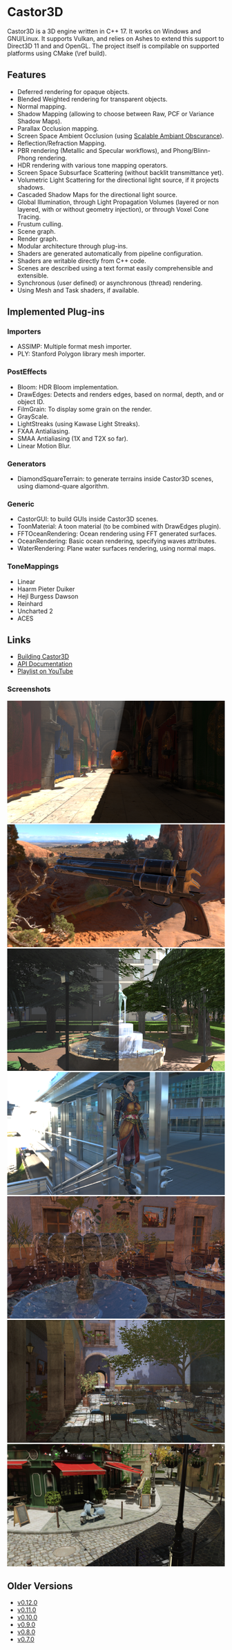 # Castor3D
Castor3D is a 3D engine written in C++ 17.
It works on Windows and GNU/Linux.
It supports Vulkan, and relies on Ashes to extend this support to Direct3D 11 and and OpenGL.
The project itself is compilable on supported platforms using CMake (\ref build).

## Features
- Deferred rendering for opaque objects.
- Blended Weighted rendering for transparent objects.
- Normal mapping.
- Shadow Mapping (allowing to choose between Raw, PCF or Variance Shadow Maps).
- Parallax Occlusion mapping.
- Screen Space Ambient Occlusion (using [Scalable Ambiant Obscurance](https://casual-effects.com/research/McGuire2012SAO/index.html)).
- Reflection/Refraction Mapping.
- PBR rendering (Metallic and Specular workflows), and Phong/Blinn-Phong rendering.
- HDR rendering with various tone mapping operators.
- Screen Space Subsurface Scattering (without backlit transmittance yet).
- Volumetric Light Scattering for the directional light source, if it projects shadows.
- Cascaded Shadow Maps for the directional light source.
- Global Illumination, through Light Propagation Volumes (layered or non layered, with or without geometry injection), or through Voxel Cone Tracing.
- Frustum culling.
- Scene graph.
- Render graph.
- Modular architecture through plug-ins.
- Shaders are generated automatically from pipeline configuration.
- Shaders are writable directly from C++ code.
- Scenes are described using a text format easily comprehensible and extensible.
- Synchronous (user defined) or asynchronous (thread) rendering.
- Using Mesh and Task shaders, if available.

## Implemented Plug-ins

### Importers
- ASSIMP: Multiple format mesh importer.
- PLY: Stanford Polygon library mesh importer.

### PostEffects
- Bloom: HDR Bloom implementation.
- DrawEdges: Detects and renders edges, based on normal, depth, and or object ID.
- FilmGrain: To display some grain on the render.
- GrayScale.
- LightStreaks (using Kawase Light Streaks).
- FXAA Antialiasing.
- SMAA Antialiasing (1X and T2X so far).
- Linear Motion Blur.

### Generators
- DiamondSquareTerrain: to generate terrains inside Castor3D scenes, using diamond-quare algorithm.

### Generic
- CastorGUI: to build GUIs inside Castor3D scenes.
- ToonMaterial: A toon material (to be combined with DrawEdges plugin).
- FFTOceanRendering: Ocean rendering using FFT generated surfaces.
- OceanRendering: Basic ocean rendering, specifying waves attributes.
- WaterRendering: Plane water surfaces rendering, using normal maps.

### ToneMappings
- Linear
- Haarm Pieter Duiker
- Hejl Burgess Dawson
- Reinhard
- Uncharted 2
- ACES

## Links
- [Building Castor3D](https://dragonjoker.github.io/Castor3D/pages/build)
- [API Documentation](https://dragonjoker.github.io/Castor3D/doc)
- [Playlist on YouTube](https://www.youtube.com/playlist?list=PLKA1SVXuAbMNaFbSJyAN_4yD2bzNlgES3)

### Screenshots
<a href="http://dragonjoker.github.io/Castor3D/img/Sponza-PBR-VCT.png"><img alt="Sponza" src="./img/Sponza-PBR-VCT-Small.png"></a>
<a href="http://dragonjoker.github.io/Castor3D/img/Cerberus-PBR.png"><img alt="Cerberus" src="./img/Cerberus-PBR-Small.png"></a>
<a href="http://dragonjoker.github.io/Castor3D/img/Park.png"><img alt="Park, Comparison" src="./img/Park-Small.png"></a>
<a href="http://dragonjoker.github.io/Castor3D/img/Nyra-PBR-MR.png"><img alt="Nyra, PBR" src="./img/Nyra-PBR-MR-Small.png"></a>
<a href="http://dragonjoker.github.io/Castor3D/img/SanMiguel-PBR-SG.png"><img alt="SanMiguel, PBR" src="./img/SanMiguel-PBR-SG-Small.png"></a>
<a href="http://dragonjoker.github.io/Castor3D/img/SanMiguel-PBR-SG-LPV.png"><img alt="SanMiguel, PBR, LPV" src="./img/SanMiguel-PBR-SG-LPV-Small.png"></a>
<a href="http://dragonjoker.github.io/Castor3D/img/Bistro-PBR-VCT.png"><img alt="Bistro, PBR, VCT" src="./img/Bistro-PBR-VCT-Small.png"></a>

## Older Versions
- [v0.12.0](https://dragonjoker.github.io/Castor3D/v0.12.0/)
- [v0.11.0](https://dragonjoker.github.io/Castor3D/v0.11.0/)
- [v0.10.0](https://dragonjoker.github.io/Castor3D/v0.10.0/)
- [v0.9.0](https://dragonjoker.github.io/Castor3D/v0.9.0/)
- [v0.8.0](https://dragonjoker.github.io/Castor3D/v0.8.0/)
- [v0.7.0](https://dragonjoker.github.io/Castor3D/v0.7.0/)
